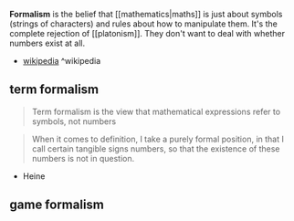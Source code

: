 **Formalism** is the belief that [[mathematics|maths]] is just about symbols (strings of characters) and rules about how to manipulate them.
It's the complete rejection of [[platonism]]. They don't want to deal with whether numbers exist at all.

- [wikipedia](https://en.wikipedia.org/wiki/Formalism_(philosophy_of_mathematics)) ^wikipedia

## term formalism

>Term formalism is the view that mathematical expressions refer to symbols, not numbers

>When it comes to definition, I take a purely formal position, in that I call certain tangible signs numbers, so that the existence of these numbers is not in question.
- Heine

## game formalism

